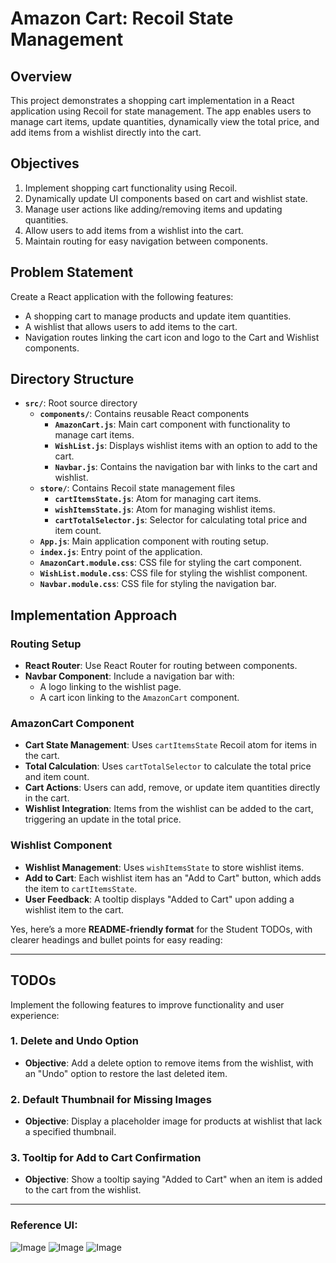 # Amazon Cart: Recoil State Management

## Overview

This project demonstrates a shopping cart implementation in a React application using Recoil for state management. The app enables users to manage cart items, update quantities, dynamically view the total price, and add items from a wishlist directly into the cart.

## Objectives

1. Implement shopping cart functionality using Recoil.
2. Dynamically update UI components based on cart and wishlist state.
3. Manage user actions like adding/removing items and updating quantities.
4. Allow users to add items from a wishlist into the cart.
5. Maintain routing for easy navigation between components.

## Problem Statement

Create a React application with the following features:
- A shopping cart to manage products and update item quantities.
- A wishlist that allows users to add items to the cart.
- Navigation routes linking the cart icon and logo to the Cart and Wishlist components.

## Directory Structure

- **`src/`**: Root source directory
  - **`components/`**: Contains reusable React components
    - **`AmazonCart.js`**: Main cart component with functionality to manage cart items.
    - **`WishList.js`**: Displays wishlist items with an option to add to the cart.
    - **`Navbar.js`**: Contains the navigation bar with links to the cart and wishlist.
  - **`store/`**: Contains Recoil state management files
    - **`cartItemsState.js`**: Atom for managing cart items.
    - **`wishItemsState.js`**: Atom for managing wishlist items.
    - **`cartTotalSelector.js`**: Selector for calculating total price and item count.
  - **`App.js`**: Main application component with routing setup.
  - **`index.js`**: Entry point of the application.
  - **`AmazonCart.module.css`**: CSS file for styling the cart component.
  - **`WishList.module.css`**: CSS file for styling the wishlist component.
  - **`Navbar.module.css`**: CSS file for styling the navigation bar.

## Implementation Approach

### Routing Setup

- **React Router**: Use React Router for routing between components.
- **Navbar Component**: Include a navigation bar with:
  - A logo linking to the wishlist page.
  - A cart icon linking to the `AmazonCart` component.
  

### AmazonCart Component

- **Cart State Management**: Uses `cartItemsState` Recoil atom for items in the cart.
- **Total Calculation**: Uses `cartTotalSelector` to calculate the total price and item count.
- **Cart Actions**: Users can add, remove, or update item quantities directly in the cart.
- **Wishlist Integration**: Items from the wishlist can be added to the cart, triggering an update in the total price.

### Wishlist Component

- **Wishlist Management**: Uses `wishItemsState` to store wishlist items.
- **Add to Cart**: Each wishlist item has an "Add to Cart" button, which adds the item to `cartItemsState`.
- **User Feedback**: A tooltip displays "Added to Cart" upon adding a wishlist item to the cart.

Yes, here’s a more **README-friendly format** for the Student TODOs, with clearer headings and bullet points for easy reading:

---

## TODOs

Implement the following features to improve functionality and user experience:

### 1. Delete and Undo Option
- **Objective**: Add a delete option to remove items from the wishlist, with an "Undo" option to restore the last deleted item.

### 2. Default Thumbnail for Missing Images
- **Objective**: Display a placeholder image for products at wishlist that lack a specified thumbnail.

### 3. Tooltip for Add to Cart Confirmation
- **Objective**: Show a tooltip saying "Added to Cart" when an item is added to the cart from the wishlist.

---

### Reference UI:

![Image](https://utfs.io/f/A8JZzw0Laf9jsWDdfREK4EWrL9nSe0giovIACkYzHDFRf3aM)
![Image](https://utfs.io/f/A8JZzw0Laf9j3K3HCB1eHnWBajspriovNKPtZG1MXc3mw4gR)
![Image](https://utfs.io/f/A8JZzw0Laf9jmKHTRVDI0gw2iSFX4st1yfhb5xDU6LKrBoHP)

